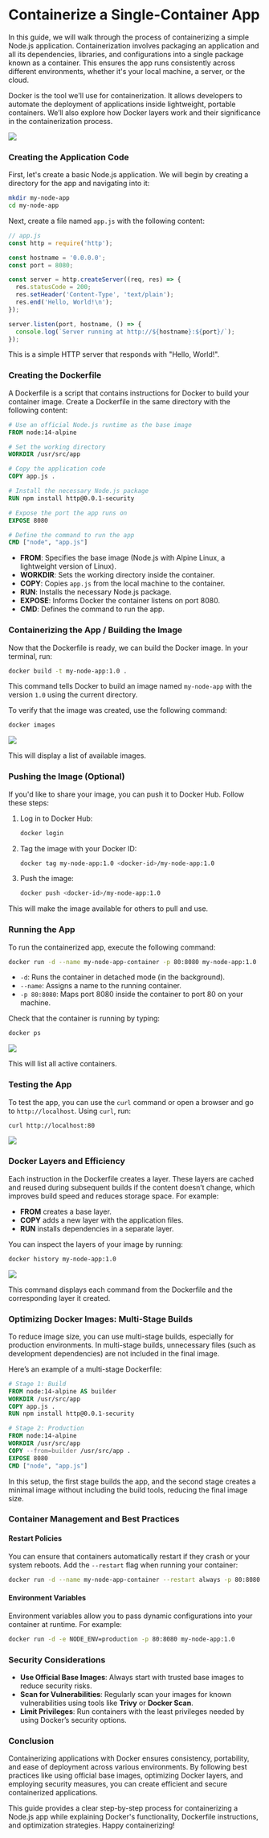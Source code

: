 # Containerize a Single-Container App

In this guide, we will walk through the process of containerizing a simple Node.js application. Containerization involves packaging an application and all its dependencies, libraries, and configurations into a single package known as a container. This ensures the app runs consistently across different environments, whether it's your local machine, a server, or the cloud.

Docker is the tool we'll use for containerization. It allows developers to automate the deployment of applications inside lightweight, portable containers. We’ll also explore how Docker layers work and their significance in the containerization process.

![](./images/image-1.png)

### Creating the Application Code

First, let's create a basic Node.js application. We will begin by creating a directory for the app and navigating into it:

```bash
mkdir my-node-app
cd my-node-app
```

Next, create a file named `app.js` with the following content:

```javascript
// app.js
const http = require('http');

const hostname = '0.0.0.0';
const port = 8080;

const server = http.createServer((req, res) => {
  res.statusCode = 200;
  res.setHeader('Content-Type', 'text/plain');
  res.end('Hello, World!\n');
});

server.listen(port, hostname, () => {
  console.log(`Server running at http://${hostname}:${port}/`);
});
```

This is a simple HTTP server that responds with "Hello, World!".

### Creating the Dockerfile

A Dockerfile is a script that contains instructions for Docker to build your container image. Create a Dockerfile in the same directory with the following content:

```Dockerfile
# Use an official Node.js runtime as the base image
FROM node:14-alpine

# Set the working directory
WORKDIR /usr/src/app

# Copy the application code
COPY app.js .

# Install the necessary Node.js package
RUN npm install http@0.0.1-security

# Expose the port the app runs on
EXPOSE 8080

# Define the command to run the app
CMD ["node", "app.js"]
```

- **FROM**: Specifies the base image (Node.js with Alpine Linux, a lightweight version of Linux).
- **WORKDIR**: Sets the working directory inside the container.
- **COPY**: Copies `app.js` from the local machine to the container.
- **RUN**: Installs the necessary Node.js package.
- **EXPOSE**: Informs Docker the container listens on port 8080.
- **CMD**: Defines the command to run the app.


### Containerizing the App / Building the Image

Now that the Dockerfile is ready, we can build the Docker image. In your terminal, run:

```bash
docker build -t my-node-app:1.0 .
```

This command tells Docker to build an image named `my-node-app` with the version `1.0` using the current directory.

To verify that the image was created, use the following command:

```bash
docker images
```

![](./images/11.png)

This will display a list of available images.


### Pushing the Image (Optional)

If you'd like to share your image, you can push it to Docker Hub. Follow these steps:

1. Log in to Docker Hub:

    ```bash
    docker login
    ```

2. Tag the image with your Docker ID:

    ```bash
    docker tag my-node-app:1.0 <docker-id>/my-node-app:1.0
    ```

3. Push the image:

    ```bash
    docker push <docker-id>/my-node-app:1.0
    ```

This will make the image available for others to pull and use.

### Running the App

To run the containerized app, execute the following command:

```bash
docker run -d --name my-node-app-container -p 80:8080 my-node-app:1.0
```

- `-d`: Runs the container in detached mode (in the background).
- `--name`: Assigns a name to the running container.
- `-p 80:8080`: Maps port 8080 inside the container to port 80 on your machine.

Check that the container is running by typing:

```bash
docker ps
```

![](./images/12.png)

This will list all active containers.


### Testing the App

To test the app, you can use the `curl` command or open a browser and go to `http://localhost`. Using `curl`, run:

```bash
curl http://localhost:80
```

![](./images/13.png)

### Docker Layers and Efficiency

Each instruction in the Dockerfile creates a layer. These layers are cached and reused during subsequent builds if the content doesn’t change, which improves build speed and reduces storage space. For example:

- **FROM** creates a base layer.
- **COPY** adds a new layer with the application files.
- **RUN** installs dependencies in a separate layer.

You can inspect the layers of your image by running:

```bash
docker history my-node-app:1.0
```

![](./images/14.png)

This command displays each command from the Dockerfile and the corresponding layer it created.


### Optimizing Docker Images: Multi-Stage Builds

To reduce image size, you can use multi-stage builds, especially for production environments. In multi-stage builds, unnecessary files (such as development dependencies) are not included in the final image.

Here’s an example of a multi-stage Dockerfile:

```Dockerfile
# Stage 1: Build
FROM node:14-alpine AS builder
WORKDIR /usr/src/app
COPY app.js .
RUN npm install http@0.0.1-security

# Stage 2: Production
FROM node:14-alpine
WORKDIR /usr/src/app
COPY --from=builder /usr/src/app .
EXPOSE 8080
CMD ["node", "app.js"]
```

In this setup, the first stage builds the app, and the second stage creates a minimal image without including the build tools, reducing the final image size.

### Container Management and Best Practices

#### Restart Policies

You can ensure that containers automatically restart if they crash or your system reboots. Add the `--restart` flag when running your container:

```bash
docker run -d --name my-node-app-container --restart always -p 80:8080 my-node-app:1.0
```

#### Environment Variables

Environment variables allow you to pass dynamic configurations into your container at runtime. For example:

```bash
docker run -d -e NODE_ENV=production -p 80:8080 my-node-app:1.0
```

### Security Considerations

- **Use Official Base Images**: Always start with trusted base images to reduce security risks.
- **Scan for Vulnerabilities**: Regularly scan your images for known vulnerabilities using tools like **Trivy** or **Docker Scan**.
- **Limit Privileges**: Run containers with the least privileges needed by using Docker’s security options.

### Conclusion

Containerizing applications with Docker ensures consistency, portability, and ease of deployment across various environments. By following best practices like using official base images, optimizing Docker layers, and employing security measures, you can create efficient and secure containerized applications.

This guide provides a clear step-by-step process for containerizing a Node.js app while explaining Docker's functionality, Dockerfile instructions, and optimization strategies. Happy containerizing!